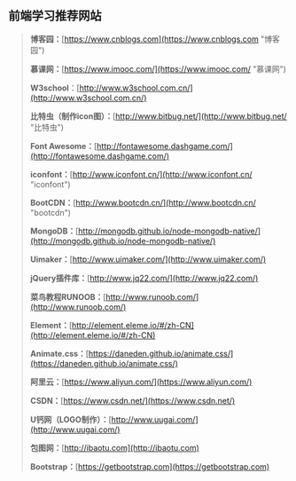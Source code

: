 ## 前端学习推荐网站 ##

> **博客园：**[https://www.cnblogs.com](https://www.cnblogs.com "博客园")
> 
> **慕课网：**[https://www.imooc.com/](https://www.imooc.com/ "慕课网")
> 
> **W3school**：[http://www.w3school.com.cn/](http://www.w3school.com.cn/)
> 
> **比特虫（制作icon图）：**[http://www.bitbug.net/](http://www.bitbug.net/ "比特虫")
> 
> **Font Awesome：**[http://fontawesome.dashgame.com/](http://fontawesome.dashgame.com/)
> 
> **iconfont：**[http://www.iconfont.cn/](http://www.iconfont.cn/ "iconfont")
> 
> **BootCDN：**[http://www.bootcdn.cn/](http://www.bootcdn.cn/ "bootcdn")
> 
> **MongoDB：**[http://mongodb.github.io/node-mongodb-native/](http://mongodb.github.io/node-mongodb-native/)
> 
> **Uimaker：**[http://www.uimaker.com/](http://www.uimaker.com/)
> 
> **jQuery插件库：**[http://www.jq22.com/](http://www.jq22.com/)
> 
> **菜鸟教程RUNOOB：**[http://www.runoob.com/](http://www.runoob.com/)
> 
> **Element：**[http://element.eleme.io/#/zh-CN](http://element.eleme.io/#/zh-CN)
> 
> **Animate.css：**[https://daneden.github.io/animate.css/](https://daneden.github.io/animate.css/)
> 
> **阿里云：**[https://www.aliyun.com/](https://www.aliyun.com/)
> 
> **CSDN：**[https://www.csdn.net/](https://www.csdn.net/)
> 
> **U钙网（LOGO制作）：**[http://www.uugai.com/](http://www.uugai.com/)
> 
> **包图网：**[http://ibaotu.com](http://ibaotu.com)
> 
> **Bootstrap：**[https://getbootstrap.com](https://getbootstrap.com)
> 


